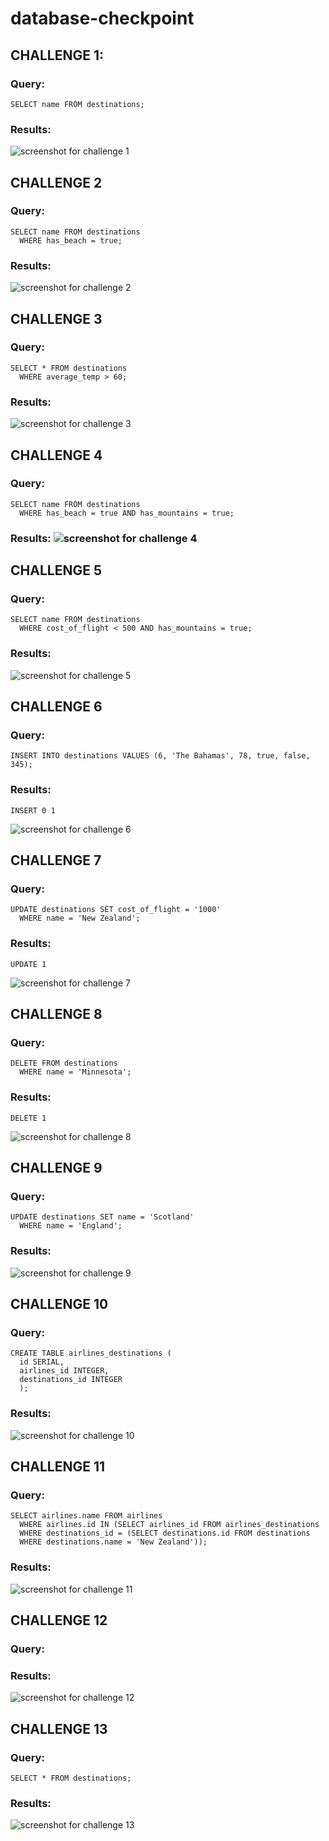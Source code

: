 # database-checkpoint

## CHALLENGE 1:
  ### Query:
    SELECT name FROM destinations;
  ### Results:
  ![screenshot for challenge 1](https://snipboard.io/hEcraD.jpg)
## CHALLENGE 2
  ### Query:
    SELECT name FROM destinations
      WHERE has_beach = true;
  ### Results:
  ![screenshot for challenge 2](https://github.com/gncarlos/database-checkpoint/blob/main/screenshots/res_02.PNG?raw=true)
## CHALLENGE 3
  ### Query:
    SELECT * FROM destinations
      WHERE average_temp > 60;
  ### Results:
  ![screenshot for challenge 3](https://github.com/gncarlos/database-checkpoint/blob/main/screenshots/res_03.PNG?raw=true)
## CHALLENGE 4
  ### Query:
    SELECT name FROM destinations
      WHERE has_beach = true AND has_mountains = true;
  ### Results: ![screenshot for challenge 4](https://github.com/gncarlos/database-checkpoint/blob/main/screenshots/res_04.PNG?raw=true)
## CHALLENGE 5
  ### Query:
    SELECT name FROM destinations
      WHERE cost_of_flight < 500 AND has_mountains = true;
  ### Results:
  ![screenshot for challenge 5](https://github.com/gncarlos/database-checkpoint/blob/main/screenshots/res_05.PNG?raw=true)
## CHALLENGE 6
  ### Query:
    INSERT INTO destinations VALUES (6, 'The Bahamas', 78, true, false, 345);
  ### Results:
    INSERT 0 1
  ![screenshot for challenge 6](https://github.com/gncarlos/database-checkpoint/blob/main/screenshots/res_06.PNG?raw=true)
## CHALLENGE 7
  ### Query:
    UPDATE destinations SET cost_of_flight = '1000'
      WHERE name = 'New Zealand';
  ### Results:
    UPDATE 1
  ![screenshot for challenge 7](https://github.com/gncarlos/database-checkpoint/blob/main/screenshots/res_07.PNG?raw=true)
## CHALLENGE 8
  ### Query:
    DELETE FROM destinations
      WHERE name = 'Minnesota';
  ### Results:
    DELETE 1
  ![screenshot for challenge 8](https://github.com/gncarlos/database-checkpoint/blob/main/screenshots/res_08.PNG?raw=true)
## CHALLENGE 9
  ### Query:
    UPDATE destinations SET name = 'Scotland'
      WHERE name = 'England';
  ### Results:
  ![screenshot for challenge 9](https://github.com/gncarlos/database-checkpoint/blob/main/screenshots/res_09.PNG?raw=true)
## CHALLENGE 10
  ### Query:
    CREATE TABLE airlines_destinations (
      id SERIAL,
      airlines_id INTEGER,
      destinations_id INTEGER
      );
  ### Results:
  ![screenshot for challenge 10](https://github.com/gncarlos/database-checkpoint/blob/main/screenshots/res_10.PNG?raw=true)
## CHALLENGE 11
  ### Query:
    SELECT airlines.name FROM airlines
      WHERE airlines.id IN (SELECT airlines_id FROM airlines_destinations
      WHERE destinations_id = (SELECT destinations.id FROM destinations
      WHERE destinations.name = 'New Zealand'));
  ### Results:
  ![screenshot for challenge 11](https://github.com/gncarlos/database-checkpoint/blob/main/screenshots/res_11.PNG?raw=true)
## CHALLENGE 12
  ### Query:
  ### Results:
  ![screenshot for challenge 12](https://github.com/gncarlos/database-checkpoint/blob/main/screenshots/res_12.PNG?raw=true)
## CHALLENGE 13
  ### Query:
    SELECT * FROM destinations;
  ### Results:
  ![screenshot for challenge 13](https://github.com/gncarlos/database-checkpoint/blob/main/screenshots/res_13.PNG?raw=true)
